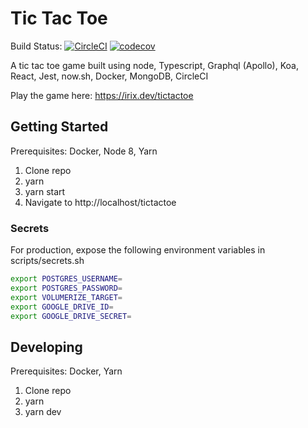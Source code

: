 # Tic Tac Toe

Build Status: [![CircleCI](https://circleci.com/gh/mattcroberts/tic-tac-toe/tree/master.svg?style=svg)](https://circleci.com/gh/mattcroberts/tic-tac-toe/tree/master) [![codecov](https://codecov.io/gh/mattcroberts/tic-tac-toe/branch/master/graph/badge.svg)](https://codecov.io/gh/mattcroberts/tic-tac-toe)

A tic tac toe game built using node, Typescript, Graphql (Apollo), Koa, React, Jest, now.sh, Docker, MongoDB, CircleCI

Play the game here: https://irix.dev/tictactoe

## Getting Started

Prerequisites: Docker, Node 8, Yarn

1. Clone repo
2. yarn
3. yarn start
4. Navigate to http://localhost/tictactoe

### Secrets

For production, expose the following environment variables in scripts/secrets.sh

```bash
export POSTGRES_USERNAME=
export POSTGRES_PASSWORD=
export VOLUMERIZE_TARGET=
export GOOGLE_DRIVE_ID=
export GOOGLE_DRIVE_SECRET=
```

## Developing

Prerequisites: Docker, Yarn

1. Clone repo
2. yarn
3. yarn dev
